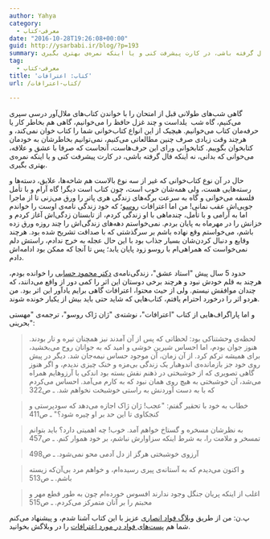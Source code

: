 ```yaml
---
author: Yahya
category:
  - معرفی-کتاب
date: "2016-10-28T19:26:08+00:00"
guid: http://ysarbabi.ir/blog/?p=193
summary: گاهی شب‌های طولانی قبل از امتحان را با خواندن کتاب‌های ملال‌آور درسی سپری می‌کنیم، گاه شب  یلداست و چند غزل حافظ را می‌خوانیم، گاهی هم بخاطر کار یا حرفه‌مان کتاب می‌خوانیم. هیچیک از این انواع کتاب‌خوانی شما را کتاب خوان نمی‌کند، و هرچند وقت زیادی صرف چنین مطالعاتی می‌کنیم، نمی‌توانیم بخاطرشان به خودمان کتابخوان بگوییم. کتابخوانی ورای این حرف‌هاست، آنجاست که صرفا با عشق و علاقه، می‌خوانی که بدانی، نه اینکه فال گرفته باشی، در کارت پیشرفت کنی و یا اینکه نمره‌ی بهتری بگیری.
tag:
  - معرفی-کتاب
title: 'کتاب: اعترافات'
url: /کتاب-اعترافات/

---
```

گاهی شب‌های طولانی قبل از امتحان را با خواندن کتاب‌های ملال‌آور درسی سپری می‌کنیم، گاه شب  یلداست و چند غزل حافظ را می‌خوانیم، گاهی هم بخاطر کار یا حرفه‌مان کتاب می‌خوانیم. هیچیک از این انواع کتاب‌خوانی شما را کتاب خوان نمی‌کند، و هرچند وقت زیادی صرف چنین مطالعاتی می‌کنیم، نمی‌توانیم بخاطرشان به خودمان کتابخوان بگوییم. کتابخوانی ورای این حرف‌هاست، آنجاست که صرفا با عشق و علاقه، می‌خوانی که بدانی، نه اینکه فال گرفته باشی، در کارت پیشرفت کنی و یا اینکه نمره‌ی بهتری بگیری.

حال در آن نوع کتاب‌خوانی که غیر از سه نوع بالاست هم شاخه‌ها، علایق، دسته‌ها و رسته‌هایی هست، ولی همه‌شان خوب است، چون کتاب است دیگر! گاه آرام و با تأمل فلسفه می‌خوانی و گاه به سرعت برگه‌های زندگی هری پاتر را ورق می‌زنی تا از ماجرا جویی‌اش عقب نمانی! من اما اعترافات [روسو](https://fa.wikipedia.org/wiki/%DA%98%D8%A7%D9%86-%DA%98%D8%A7%DA%A9_%D8%B1%D9%88%D8%B3%D9%88)؛ که خود زندگی نامه‌ی اوست را خواندم اما به آرامی و با تأمل، چندماهی با او زندگی کردم، از تابستان زدگی‌اش آغاز کردم و خزانش را در مهر‌ماه به پایان بردم. نمی‌خواستم دهه‌های زندگی‌اش را چند روزه ورق زده باشم، می‌خواستم وقع نهاده باشم بر سرگذشتی که با صداقت تشریح شده بود. هرچند وقایع و دنبال کردن‌شان بسیار جذاب بود با این حال عجله به خرج ندادم، راستش دلم نمی‌خواست که همراهی‌ام با روسو زود پایان یابد؛ پس تا آنجا که ممکن بود ادامه‌اش دادم.

حدود 5 سال پیش "استاد عشق"، زندگی‌نامه‌ی [دکتر محمود حسابی](https://fa.wikipedia.org/wiki/%D9%85%D8%AD%D9%85%D9%88%D8%AF_%D8%AD%D8%B3%D8%A7%D8%A8%DB%8C) را خوانده بودم،‌ هرچند به قلم خودش نبود و هرچند برخی دوستان این اثر را کمی دور از واقع می‌دانند، که چندان موافقش نیستم. ولی از حیث محتوا، اعترافات گاهی برایم یادآور این اثر بود. من هردو اثر را درخورد احترام یافتم، کتاب‌هایی که شاید حتی باید بیش از یکبار خونده شوند.

و اما پاراگراف‌هایی از کتاب "اعترافات"، نوشته‌ی "ژان ژاک روسو"، ترجمه‌ی "مهستی بحرینی":

> لحظه‌ی وحشتناکی بود: لحظاتی که پس از آن آمدند نیز همچنان تیره و تار بودند. هنوز جوان بودم، اما احساس شیرین خوشی و امید که به جوانان روح می‌بخشید، برای همیشه ترکم کرد. از آن زمان، آن موجود حساس نیمه‌جان شد. دیگر در پیش روی خود جز بازمانده‌ی اندوهبار یک زندگی بی‌مزه و خنک چیزی ندیدم، و اگر هنوز گاهی تصویری که از خوشبختی در ذهنم نقش بسته بود اندکی با آرزوهایم همراه می‌شد، آن خوشبختی به هیچ روی همان نبود که به کارم می‌آمد. احساس می‌کردم که با به دست آوردنش به راستی خوشبخت نخواهم شد. ـ ص322

> خطاب به خود با تحقیر گفتم:‌ "عجب! ژان ژاک اجازه می‌دهد که سودپرستی و کنجکاوی تا این حد بر او چیره شود؟" ـ ص411

> به نظرشان مسخره و گستاخ خواهم آمد. خوب! چه اهمیتی دارد؟ باید بتوانم تمسخر و ملامت را، به شرط اینکه سزاوارش نباشم، بر خود هموار کنم. ـ ص457

> آرزوی خوشبختی هرگز از دل آدمی محو نمی‌شود. ـ ص498

> و اکنون می‌دیدم که به آستانه‌ی پیری رسیده‌ام، و خواهم مرد بی‌آن‌که زیسته باشم. ـ ص513

> اغلب از اینکه پریان جنگل وجود ندارند افسوس خورده‌ام چون به طور قطع مهر و محبتم را بر آنان متمرکز می‌کردم. ـ ص515

پ.ن: من از طریق [وبلاگ فواد انصاری](http://foad-ansari.ir/) عزیز با این کتاب آشنا شدم، و پیشنهاد می‌کنم شما هم [پست‌های فواد در مورد اعترافات](http://foad-ansari.ir/%D8%B4%D8%A7%D9%87%DA%A9%D8%A7%D8%B1%DB%8C-%D8%B5%D8%AF%D8%A7%D9%82%D8%AA-%D8%A7%D9%86%D8%B3%D8%A7%D9%86-%D8%A7%D8%B9%D8%AA%D8%B1%D8%A7%D9%81%D8%A7%D8%AA-%D8%B1%D9%88%D8%B3) را در وبلاگش بخوانید.
